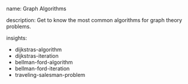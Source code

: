 name: Graph Algorithms

description: Get to know the most common algorithms for graph theory problems.

insights:
  - dijkstras-algorithm
  - dijkstras-iteration
  - bellman-ford-algorithm
  - bellman-ford-iteration
  - traveling-salesman-problem
 
